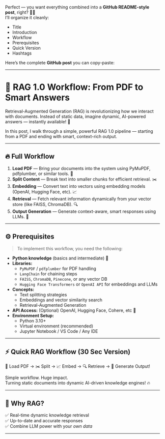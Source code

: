 Perfect — you want everything combined into a **GitHub README-style post**, right? 📄✨  
I’ll organize it cleanly:  
- Title  
- Introduction  
- Workflow  
- Prerequisites  
- Quick Version  
- Hashtags  

Here’s the complete **GitHub post** you can copy-paste:

---

# 🧠 RAG 1.0 Workflow: From PDF to Smart Answers  

Retrieval-Augmented Generation (RAG) is revolutionizing how we interact with documents. Instead of static data, imagine dynamic, AI-powered answers — instantly available! 🚀  

In this post, I walk through a simple, powerful RAG 1.0 pipeline — starting from a PDF and ending with smart, context-rich output.

---

## 🔥 Full Workflow  

1. **Load PDF** — Bring your documents into the system using PyMuPDF, pdfplumber, or similar tools. 📄  
2. **Split Content** — Break text into smaller chunks for efficient retrieval. ✂️  
3. **Embedding** — Convert text into vectors using embedding models (OpenAI, Hugging Face, etc). 📈  
4. **Retrieval** — Fetch relevant information dynamically from your vector store (like FAISS, ChromaDB). 🔍  
5. **Output Generation** — Generate context-aware, smart responses using LLMs. 🧠  

---

## ⚙️ Prerequisites  

> To implement this workflow, you need the following:

- **Python knowledge** (basics and intermediate) 🐍  
- **Libraries:**  
  - `PyMuPDF` / `pdfplumber` for PDF handling  
  - `LangChain` for chaining steps  
  - `FAISS`, `ChromaDB`, `Pinecone`, or any vector DB  
  - `Hugging Face Transformers` or `OpenAI API` for embeddings and LLMs  
- **Concepts:**  
  - Text splitting strategies  
  - Embeddings and vector similarity search  
  - Retrieval-Augmented Generation  
- **API Access:** (Optional) OpenAI, Hugging Face, Cohere, etc 🔑  
- **Environment Setup:**  
  - Python 3.10+  
  - Virtual environment (recommended)  
  - Jupyter Notebook / VS Code / Any IDE  

---

## ⚡ Quick RAG Workflow (30 Sec Version)

📄 Load PDF → ✂️ Split → 📈 Embed → 🔍 Retrieve → 🧠 Generate Output!  

Simple workflow. Huge impact.  
Turning static documents into dynamic AI-driven knowledge engines! 🔥

---

## 🚀 Why RAG?  

✅ Real-time dynamic knowledge retrieval  
✅ Up-to-date and accurate responses  
✅ Combine LLM power with your *own data*  

---

